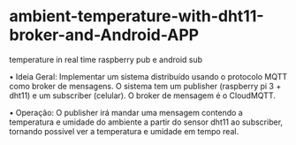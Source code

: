 # ambient-temperature-with-dht11-broker-and-Android-APP

temperature in real time raspberry pub e android sub

•	Ideia Geral: Implementar um sistema distribuído usando o protocolo MQTT como broker de mensagens. O sistema tem um publisher (raspberry pi 3 + dht11) e um subscriber (celular). O broker de mensagem é o CloudMQTT.

•	Operação: O publisher irá mandar uma mensagem contendo a temperatura e umidade do ambiente a partir do sensor dht11 ao subscriber, tornando possivel ver a temperatura e umidade em tempo real.
